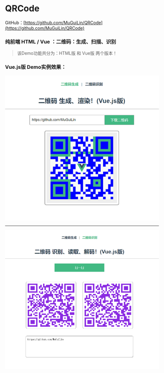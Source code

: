 # QRCode

GitHub：[https://github.com/MuGuiLin/QRCode](https://github.com/MuGuiLin/QRCode)

### 纯前端 HTML / Vue ：二维码：生成、扫描、识别

> 该Demo功能共分为：HTML版 和 Vue版 两个版本！



### Vue.js版 Demo实例效果：

![二维生成](https://raw.githubusercontent.com/MuGuiLin/QRCode/master/VueQRCode/src/assets/create.png)

------

![二维生成](https://raw.githubusercontent.com/MuGuiLin/QRCode/master/VueQRCode/src/assets/qrcode.png)